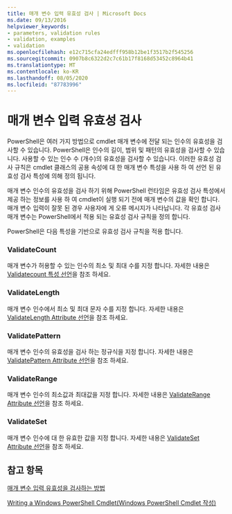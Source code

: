 ```yaml
---
title: 매개 변수 입력 유효성 검사 | Microsoft Docs
ms.date: 09/13/2016
helpviewer_keywords:
- parameters, validation rules
- validation, examples
- validation
ms.openlocfilehash: e12c715cfa24edfff958b12be1f3517b2f545256
ms.sourcegitcommit: 0907b8c6322d2c7c61b17f8168d53452c8964b41
ms.translationtype: MT
ms.contentlocale: ko-KR
ms.lasthandoff: 08/05/2020
ms.locfileid: "87783996"
---
```

# <a name="validating-parameter-input"></a>매개 변수 입력 유효성 검사

PowerShell은 여러 가지 방법으로 cmdlet 매개 변수에 전달 되는 인수의 유효성을 검사할 수 있습니다.
PowerShell은 인수의 길이, 범위 및 패턴의 유효성을 검사할 수 있습니다.
사용할 수 있는 인수 수 (개수)의 유효성을 검사할 수 있습니다.
이러한 유효성 검사 규칙은 cmdlet 클래스의 공용 속성에 대 한 매개 변수 특성을 사용 하 여 선언 된 유효성 검사 특성에 의해 정의 됩니다.

매개 변수 인수의 유효성을 검사 하기 위해 PowerShell 런타임은 유효성 검사 특성에서 제공 하는 정보를 사용 하 여 cmdlet이 실행 되기 전에 매개 변수의 값을 확인 합니다.
매개 변수 입력이 잘못 된 경우 사용자에 게 오류 메시지가 나타납니다.
각 유효성 검사 매개 변수는 PowerShell에서 적용 되는 유효성 검사 규칙을 정의 합니다.

PowerShell은 다음 특성을 기반으로 유효성 검사 규칙을 적용 합니다.

### <a name="validatecount"></a>ValidateCount

매개 변수가 허용할 수 있는 인수의 최소 및 최대 수를 지정 합니다.
자세한 내용은 [Validatecount 특성 선언](./validatecount-attribute-declaration.md)을 참조 하세요.

### <a name="validatelength"></a>ValidateLength

매개 변수 인수에서 최소 및 최대 문자 수를 지정 합니다.
자세한 내용은 [ValidateLength Attribute 선언](./validatelength-attribute-declaration.md)을 참조 하세요.

### <a name="validatepattern"></a>ValidatePattern

매개 변수 인수의 유효성을 검사 하는 정규식을 지정 합니다.
자세한 내용은 [ValidatePattern Attribute 선언](./validatepattern-attribute-declaration.md)을 참조 하세요.

### <a name="validaterange"></a>ValidateRange

매개 변수 인수의 최소값과 최대값을 지정 합니다.
자세한 내용은 [ValidateRange Attribute 선언](./validaterange-attribute-declaration.md)을 참조 하세요.

### <a name="validateset"></a>ValidateSet

매개 변수 인수에 대 한 유효한 값을 지정 합니다.
자세한 내용은 [ValidateSet Attribute 선언](./validateset-attribute-declaration.md)을 참조 하세요.

## <a name="see-also"></a>참고 항목

[매개 변수 입력 유효성을 검사하는 방법](./how-to-validate-parameter-input.md)

[Writing a Windows PowerShell Cmdlet(Windows PowerShell Cmdlet 작성)](./writing-a-windows-powershell-cmdlet.md)
